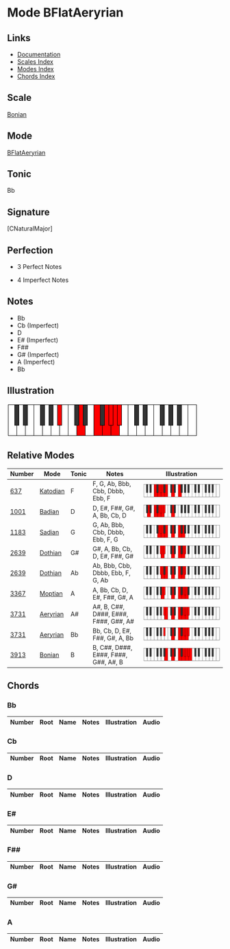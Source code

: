 # Mode BFlatAeryrian

## Links

- [Documentation](index.md)
- [Scales Index](Scales.md)
- [Modes Index](Modes.md)
- [Chords Index](Chords.md)

## Scale

[Bonian](ScaleBonian.md)

## Mode

[BFlatAeryrian](ModeBFlatAeryrian.md)

## Tonic

Bb

## Signature

[CNaturalMajor]

## Perfection

 - 3 Perfect Notes

 - 4 Imperfect Notes

## Notes

- Bb
- Cb (Imperfect)
- D
- E# (Imperfect)
- F##
- G# (Imperfect)
- A (Imperfect)
- Bb

## Illustration

![BFlatAeryrian](ModeBFlatAeryrian.png)

## Relative Modes

| Number | Mode | Tonic | Notes | Illustration |
|--------|------|-------|-------|--------------|
| [637](https://ianring.com/musictheory/scales/637) | [Katodian](ModeKatodian.md) | F | F, G, Ab, Bbb, Cbb, Dbbb, Ebb, F | ![FNaturalKatodian](ModeFNaturalKatodian.png) |
| [1001](https://ianring.com/musictheory/scales/1001) | [Badian](ModeBadian.md) | D | D, E#, F##, G#, A, Bb, Cb, D | ![DNaturalBadian](ModeDNaturalBadian.png) |
| [1183](https://ianring.com/musictheory/scales/1183) | [Sadian](ModeSadian.md) | G | G, Ab, Bbb, Cbb, Dbbb, Ebb, F, G | ![GNaturalSadian](ModeGNaturalSadian.png) |
| [2639](https://ianring.com/musictheory/scales/2639) | [Dothian](ModeDothian.md) | G# | G#, A, Bb, Cb, D, E#, F##, G# | ![GSharpDothian](ModeGSharpDothian.png) |
| [2639](https://ianring.com/musictheory/scales/2639) | [Dothian](ModeDothian.md) | Ab | Ab, Bbb, Cbb, Dbbb, Ebb, F, G, Ab | ![AFlatDothian](ModeAFlatDothian.png) |
| [3367](https://ianring.com/musictheory/scales/3367) | [Moptian](ModeMoptian.md) | A | A, Bb, Cb, D, E#, F##, G#, A | ![ANaturalMoptian](ModeANaturalMoptian.png) |
| [3731](https://ianring.com/musictheory/scales/3731) | [Aeryrian](ModeAeryrian.md) | A# | A#, B, C##, D###, E###, F###, G##, A# | ![ASharpAeryrian](ModeASharpAeryrian.png) |
| [3731](https://ianring.com/musictheory/scales/3731) | [Aeryrian](ModeAeryrian.md) | Bb | Bb, Cb, D, E#, F##, G#, A, Bb | ![BFlatAeryrian](ModeBFlatAeryrian.png) |
| [3913](https://ianring.com/musictheory/scales/3913) | [Bonian](ModeBonian.md) | B | B, C##, D###, E###, F###, G##, A#, B | ![BNaturalBonian](ModeBNaturalBonian.png) |

## Chords

### Bb

| Number | Root | Name | Notes | Illustration | Audio |
|--------|------|------|-------|--------------|-------|

### Cb

| Number | Root | Name | Notes | Illustration | Audio |
|--------|------|------|-------|--------------|-------|

### D

| Number | Root | Name | Notes | Illustration | Audio |
|--------|------|------|-------|--------------|-------|

### E#

| Number | Root | Name | Notes | Illustration | Audio |
|--------|------|------|-------|--------------|-------|

### F##

| Number | Root | Name | Notes | Illustration | Audio |
|--------|------|------|-------|--------------|-------|

### G#

| Number | Root | Name | Notes | Illustration | Audio |
|--------|------|------|-------|--------------|-------|

### A

| Number | Root | Name | Notes | Illustration | Audio |
|--------|------|------|-------|--------------|-------|

